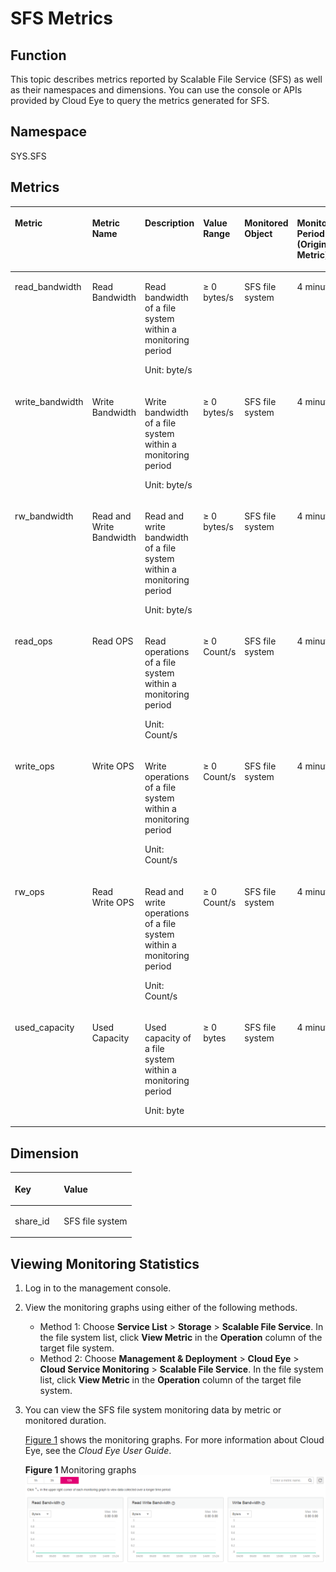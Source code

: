 # SFS Metrics<a name="sfs_01_0047"></a>

## Function<a name="section48080847153328"></a>

This topic describes metrics reported by Scalable File Service \(SFS\) as well as their namespaces and dimensions. You can use the console or APIs provided by Cloud Eye to query the metrics generated for SFS.

## Namespace<a name="section20110798153328"></a>

SYS.SFS

## Metrics<a name="section31039493153328"></a>

<a name="table31171041153328"></a>
<table><thead align="left"><tr id="row42397114153328"><th class="cellrowborder" valign="top" width="14.150000000000002%" id="mcps1.1.7.1.1"><p id="p11614228153328"><a name="p11614228153328"></a><a name="p11614228153328"></a>Metric</p>
</th>
<th class="cellrowborder" valign="top" width="8.890000000000002%" id="mcps1.1.7.1.2"><p id="p1228402153328"><a name="p1228402153328"></a><a name="p1228402153328"></a>Metric Name</p>
</th>
<th class="cellrowborder" valign="top" width="33.480000000000004%" id="mcps1.1.7.1.3"><p id="p32391741153328"><a name="p32391741153328"></a><a name="p32391741153328"></a>Description</p>
</th>
<th class="cellrowborder" valign="top" width="11.600000000000001%" id="mcps1.1.7.1.4"><p id="p6485340153328"><a name="p6485340153328"></a><a name="p6485340153328"></a>Value Range</p>
</th>
<th class="cellrowborder" valign="top" width="17.090000000000003%" id="mcps1.1.7.1.5"><p id="p58103874155224"><a name="p58103874155224"></a><a name="p58103874155224"></a>Monitored Object</p>
</th>
<th class="cellrowborder" valign="top" width="14.790000000000003%" id="mcps1.1.7.1.6"><p id="p579105321217"><a name="p579105321217"></a><a name="p579105321217"></a>Monitoring Period (Original Metric)</p>
</th>
</tr>
</thead>
<tbody><tr id="row3298232153328"><td class="cellrowborder" valign="top" width="14.150000000000002%" headers="mcps1.1.7.1.1 "><p id="p42751914173912"><a name="p42751914173912"></a><a name="p42751914173912"></a>read_bandwidth</p>
</td>
<td class="cellrowborder" valign="top" width="8.890000000000002%" headers="mcps1.1.7.1.2 "><p id="p1227531423917"><a name="p1227531423917"></a><a name="p1227531423917"></a>Read Bandwidth</p>
</td>
<td class="cellrowborder" valign="top" width="33.480000000000004%" headers="mcps1.1.7.1.3 "><p id="p15275514113912"><a name="p15275514113912"></a><a name="p15275514113912"></a>Read bandwidth of a file system within a monitoring period</p>
<p id="p192563149569"><a name="p192563149569"></a><a name="p192563149569"></a>Unit: byte/s</p>
</td>
<td class="cellrowborder" valign="top" width="11.600000000000001%" headers="mcps1.1.7.1.4 "><p id="p9072094155224"><a name="p9072094155224"></a><a name="p9072094155224"></a>≥ 0 bytes/s</p>
</td>
<td class="cellrowborder" valign="top" width="17.090000000000003%" headers="mcps1.1.7.1.5 "><p id="p63750977155224"><a name="p63750977155224"></a><a name="p63750977155224"></a>SFS file system</p>
</td>
<td class="cellrowborder" valign="top" width="14.790000000000003%" headers="mcps1.1.7.1.6 "><p id="p20801153101219"><a name="p20801153101219"></a><a name="p20801153101219"></a>4 minutes</p>
</td>
</tr>
<tr id="row21884471153328"><td class="cellrowborder" valign="top" width="14.150000000000002%" headers="mcps1.1.7.1.1 "><p id="p1527512146393"><a name="p1527512146393"></a><a name="p1527512146393"></a>write_bandwidth</p>
</td>
<td class="cellrowborder" valign="top" width="8.890000000000002%" headers="mcps1.1.7.1.2 "><p id="p0275161413911"><a name="p0275161413911"></a><a name="p0275161413911"></a>Write Bandwidth</p>
</td>
<td class="cellrowborder" valign="top" width="33.480000000000004%" headers="mcps1.1.7.1.3 "><p id="p527691413398"><a name="p527691413398"></a><a name="p527691413398"></a>Write bandwidth of a file system within a monitoring period</p>
<p id="p267311455718"><a name="p267311455718"></a><a name="p267311455718"></a>Unit: byte/s</p>
</td>
<td class="cellrowborder" valign="top" width="11.600000000000001%" headers="mcps1.1.7.1.4 "><p id="p05381407578"><a name="p05381407578"></a><a name="p05381407578"></a>≥ 0 bytes/s</p>
</td>
<td class="cellrowborder" valign="top" width="17.090000000000003%" headers="mcps1.1.7.1.5 "><p id="p34127948155224"><a name="p34127948155224"></a><a name="p34127948155224"></a>SFS file system</p>
</td>
<td class="cellrowborder" valign="top" width="14.790000000000003%" headers="mcps1.1.7.1.6 "><p id="en-us_topic_0015479905_p1298695092517"><a name="en-us_topic_0015479905_p1298695092517"></a><a name="en-us_topic_0015479905_p1298695092517"></a>4 minutes</p>
</td>
</tr>
<tr id="row58957821154029"><td class="cellrowborder" valign="top" width="14.150000000000002%" headers="mcps1.1.7.1.1 "><p id="p32761214133911"><a name="p32761214133911"></a><a name="p32761214133911"></a>rw_bandwidth</p>
</td>
<td class="cellrowborder" valign="top" width="8.890000000000002%" headers="mcps1.1.7.1.2 "><p id="p7276614173915"><a name="p7276614173915"></a><a name="p7276614173915"></a>Read and Write Bandwidth</p>
</td>
<td class="cellrowborder" valign="top" width="33.480000000000004%" headers="mcps1.1.7.1.3 "><p id="p162085814429"><a name="p162085814429"></a><a name="p162085814429"></a>Read and write bandwidth of a file system within a monitoring period</p>
<p id="p127232169573"><a name="p127232169573"></a><a name="p127232169573"></a>Unit: byte/s</p>
</td>
<td class="cellrowborder" valign="top" width="11.600000000000001%" headers="mcps1.1.7.1.4 "><p id="p8260756155224"><a name="p8260756155224"></a><a name="p8260756155224"></a>≥ 0 bytes/s</p>
</td>
<td class="cellrowborder" valign="top" width="17.090000000000003%" headers="mcps1.1.7.1.5 "><p id="p65141501155224"><a name="p65141501155224"></a><a name="p65141501155224"></a>SFS file system</p>
</td>
<td class="cellrowborder" valign="top" width="14.790000000000003%" headers="mcps1.1.7.1.6 "><p id="en-us_topic_0015479905_p4986155018257"><a name="en-us_topic_0015479905_p4986155018257"></a><a name="en-us_topic_0015479905_p4986155018257"></a>4 minutes</p>
</td>
</tr>
<tr id="row144314183017"><td class="cellrowborder" valign="top" width="14.150000000000002%" headers="mcps1.1.7.1.1 "><p id="p191794412012"><a name="p191794412012"></a><a name="p191794412012"></a>read_ops</p>
</td>
<td class="cellrowborder" valign="top" width="8.890000000000002%" headers="mcps1.1.7.1.2 "><p id="p71211445018"><a name="p71211445018"></a><a name="p71211445018"></a>Read OPS</p>
</td>
<td class="cellrowborder" valign="top" width="33.480000000000004%" headers="mcps1.1.7.1.3 "><p id="p42844700"><a name="p42844700"></a><a name="p42844700"></a>Read operations of a file system within a monitoring period</p>
<p id="p19317334214"><a name="p19317334214"></a><a name="p19317334214"></a>Unit: Count/s</p>
</td>
<td class="cellrowborder" valign="top" width="11.600000000000001%" headers="mcps1.1.7.1.4 "><p id="p29861434018"><a name="p29861434018"></a><a name="p29861434018"></a>≥ 0 Count/s</p>
</td>
<td class="cellrowborder" valign="top" width="17.090000000000003%" headers="mcps1.1.7.1.5 "><p id="p10986623532"><a name="p10986623532"></a><a name="p10986623532"></a>SFS file system</p>
</td>
<td class="cellrowborder" valign="top" width="14.790000000000003%" headers="mcps1.1.7.1.6 "><p id="en-us_topic_0015479905_p6978532474"><a name="en-us_topic_0015479905_p6978532474"></a><a name="en-us_topic_0015479905_p6978532474"></a>4 minutes</p>
</td>
</tr>
<tr id="row1437110301405"><td class="cellrowborder" valign="top" width="14.150000000000002%" headers="mcps1.1.7.1.1 "><p id="p173718301017"><a name="p173718301017"></a><a name="p173718301017"></a>write_ops</p>
</td>
<td class="cellrowborder" valign="top" width="8.890000000000002%" headers="mcps1.1.7.1.2 "><p id="p1837116304014"><a name="p1837116304014"></a><a name="p1837116304014"></a>Write OPS</p>
</td>
<td class="cellrowborder" valign="top" width="33.480000000000004%" headers="mcps1.1.7.1.3 "><p id="p93714301010"><a name="p93714301010"></a><a name="p93714301010"></a>Write operations of a file system within a monitoring period</p>
<p id="p55110426215"><a name="p55110426215"></a><a name="p55110426215"></a>Unit: Count/s</p>
</td>
<td class="cellrowborder" valign="top" width="11.600000000000001%" headers="mcps1.1.7.1.4 "><p id="p145330439614"><a name="p145330439614"></a><a name="p145330439614"></a>≥ 0 Count/s</p>
</td>
<td class="cellrowborder" valign="top" width="17.090000000000003%" headers="mcps1.1.7.1.5 "><p id="p169871423038"><a name="p169871423038"></a><a name="p169871423038"></a>SFS file system</p>
</td>
<td class="cellrowborder" valign="top" width="14.790000000000003%" headers="mcps1.1.7.1.6 "><p id="en-us_topic_0015479905_p164315331370"><a name="en-us_topic_0015479905_p164315331370"></a><a name="en-us_topic_0015479905_p164315331370"></a>4 minutes</p>
</td>
</tr>
<tr id="row68191277020"><td class="cellrowborder" valign="top" width="14.150000000000002%" headers="mcps1.1.7.1.1 "><p id="p15819172713016"><a name="p15819172713016"></a><a name="p15819172713016"></a>rw_ops</p>
</td>
<td class="cellrowborder" valign="top" width="8.890000000000002%" headers="mcps1.1.7.1.2 "><p id="p128193277013"><a name="p128193277013"></a><a name="p128193277013"></a>Read Write OPS</p>
</td>
<td class="cellrowborder" valign="top" width="33.480000000000004%" headers="mcps1.1.7.1.3 "><p id="p1681915276017"><a name="p1681915276017"></a><a name="p1681915276017"></a>Read and write operations of a file system within a monitoring period</p>
<p id="p145661544728"><a name="p145661544728"></a><a name="p145661544728"></a>Unit: Count/s</p>
</td>
<td class="cellrowborder" valign="top" width="11.600000000000001%" headers="mcps1.1.7.1.4 "><p id="p46657452614"><a name="p46657452614"></a><a name="p46657452614"></a>≥ 0 Count/s</p>
</td>
<td class="cellrowborder" valign="top" width="17.090000000000003%" headers="mcps1.1.7.1.5 "><p id="p11988823131"><a name="p11988823131"></a><a name="p11988823131"></a>SFS file system</p>
</td>
<td class="cellrowborder" valign="top" width="14.790000000000003%" headers="mcps1.1.7.1.6 "><p id="en-us_topic_0015479905_p1810443310716"><a name="en-us_topic_0015479905_p1810443310716"></a><a name="en-us_topic_0015479905_p1810443310716"></a>4 minutes</p>
</td>
</tr>
<tr id="row65779351003"><td class="cellrowborder" valign="top" width="14.150000000000002%" headers="mcps1.1.7.1.1 "><p id="p1353511351301"><a name="p1353511351301"></a><a name="p1353511351301"></a>used_capacity</p>
</td>
<td class="cellrowborder" valign="top" width="8.890000000000002%" headers="mcps1.1.7.1.2 "><p id="p15356351708"><a name="p15356351708"></a><a name="p15356351708"></a>Used Capacity</p>
</td>
<td class="cellrowborder" valign="top" width="33.480000000000004%" headers="mcps1.1.7.1.3 "><p id="p125361351017"><a name="p125361351017"></a><a name="p125361351017"></a>Used capacity of a file system within a monitoring period</p>
<p id="p46311646521"><a name="p46311646521"></a><a name="p46311646521"></a>Unit: byte</p>
</td>
<td class="cellrowborder" valign="top" width="11.600000000000001%" headers="mcps1.1.7.1.4 "><p id="p65391249314"><a name="p65391249314"></a><a name="p65391249314"></a>≥ 0 bytes</p>
</td>
<td class="cellrowborder" valign="top" width="17.090000000000003%" headers="mcps1.1.7.1.5 "><p id="p55391835905"><a name="p55391835905"></a><a name="p55391835905"></a>SFS file system</p>
</td>
<td class="cellrowborder" valign="top" width="14.790000000000003%" headers="mcps1.1.7.1.6 "><p id="en-us_topic_0015479905_p5561131614716"><a name="en-us_topic_0015479905_p5561131614716"></a><a name="en-us_topic_0015479905_p5561131614716"></a>4 minutes</p>
</td>
</tr>
</tbody>
</table>

## Dimension<a name="section43930857153328"></a>

<a name="table1629697153328"></a>
<table><thead align="left"><tr id="row64993686153328"><th class="cellrowborder" valign="top" width="40.400000000000006%" id="mcps1.1.3.1.1"><p id="p29997214153328"><a name="p29997214153328"></a><a name="p29997214153328"></a>Key</p>
</th>
<th class="cellrowborder" valign="top" width="59.599999999999994%" id="mcps1.1.3.1.2"><p id="p13855283153328"><a name="p13855283153328"></a><a name="p13855283153328"></a>Value</p>
</th>
</tr>
</thead>
<tbody><tr id="row48536124153328"><td class="cellrowborder" valign="top" width="40.400000000000006%" headers="mcps1.1.3.1.1 "><p id="p1344191314404"><a name="p1344191314404"></a><a name="p1344191314404"></a>share_id</p>
</td>
<td class="cellrowborder" valign="top" width="59.599999999999994%" headers="mcps1.1.3.1.2 "><p id="p4441121324012"><a name="p4441121324012"></a><a name="p4441121324012"></a>SFS file system</p>
</td>
</tr>
</tbody>
</table>

## Viewing Monitoring Statistics<a name="section893454153710"></a>

1.  Log in to the management console.
2.  View the monitoring graphs using either of the following methods.
    -   Method 1: Choose  **Service List**  \>  **Storage**  \>  **Scalable File Service**. In the file system list, click  **View Metric**  in the  **Operation**  column of the target file system.
    -   Method 2: Choose  **Management & Deployment**  \>  **Cloud Eye**  \>  **Cloud Service Monitoring**  \>  **Scalable File Service**. In the file system list, click  **View Metric**  in the  **Operation**  column of the target file system.

3.  You can view the SFS file system monitoring data by metric or monitored duration.

    [Figure 1](#fig4460418173118)  shows the monitoring graphs. For more information about Cloud Eye, see the  _Cloud Eye User Guide_.

    **Figure  1**  Monitoring graphs<a name="fig4460418173118"></a>  
    ![](figures/monitoring-graphs.png "monitoring-graphs")



